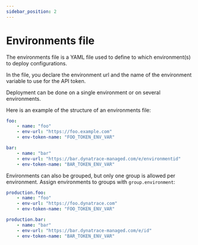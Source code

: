 ```yaml
---
sidebar_position: 2
---
```



# Environments file

The environments file is a YAML file used to define to which environment(s) to deploy configurations.  

In the file, you declare the environment url and the name of the environment variable to use for the API token.

Deployment can be done on a single environment or on several environments.

Here is an example of the structure of an environments file: 

```yaml title="environments.yaml"
foo:
    - name: "foo"
    - env-url: "https://foo.example.com"
    - env-token-name: "FOO_TOKEN_ENV_VAR"

bar:
    - name: "bar"
    - env-url: "https://bar.dynatrace-managed.com/e/environmentid"
    - env-token-name: "BAR_TOKEN_ENV_VAR"
```

Environments can also be grouped, but only one group is allowed per environment. Assign environments to groups with `group.environment`:

```yaml title="environments.yaml"
production.foo:
    - name: "foo"
    - env-url: "https://foo.dynatrace.com"
    - env-token-name: "FOO_TOKEN_ENV_VAR"

production.bar:
    - name: "bar"
    - env-url: "https://bar.dynatrace-managed.com/e/id"
    - env-token-name: "BAR_TOKEN_ENV_VAR"
```